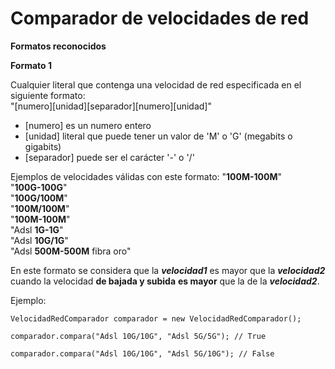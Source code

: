 # Comparador de velocidades de red
**Formatos reconocidos**

  **Formato 1**

 Cualquier literal que contenga una velocidad de red especificada en el siguiente formato: <br> 
 "[numero][unidad][separador][numero][unidad]"
 
 - [numero] es un numero entero 
 - [unidad] literal que puede tener un valor de 'M' o 'G' (megabits o gigabits)
 - [separador] puede ser el carácter '-' o '/'

Ejemplos de velocidades válidas con este formato:
"**100M-100M**" <br>
"**100G-100G**" <br>
"**100G/100M**" <br>
"**100M/100M**" <br>
"**100M-100M**" <br>
"Adsl **1G-1G**" <br>
"Adsl **10G/1G**" <br>
"Adsl **500M-500M** fibra oro" <br>

 En este formato se considera que la ***velocidad1*** es mayor que la ***velocidad2*** cuando la velocidad **de bajada y subida** **es mayor** que la de la ***velocidad2***.

Ejemplo:

    VelocidadRedComparador comparador = new VelocidadRedComparador();
    
    comparador.compara("Adsl 10G/10G", "Adsl 5G/5G"); // True
    
    comparador.compara("Adsl 10G/10G", "Adsl 5G/10G"); // False

